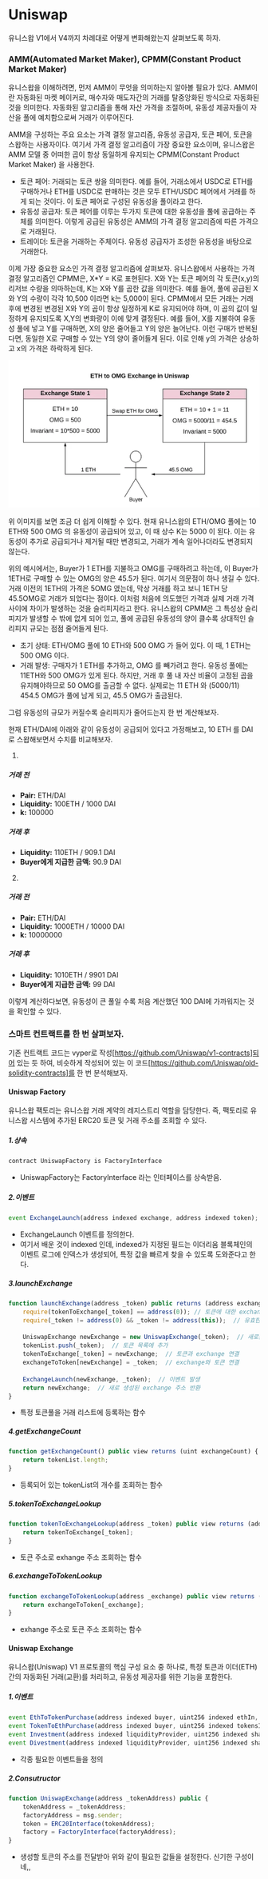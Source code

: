 # Uniswap

유니스왑 V1에서 V4까지 차례대로 어떻게 변화해왔는지 살펴보도록 하자.

### AMM(Automated Market Maker), CPMM(Constant Product Market Maker)

유니스왑을 이해하려면, 먼저 AMM이 무엇을 의미하는지 알아볼 필요가 있다. AMM이란 자동화된 마켓 메이커로, 매수자와 매도자간의 거래를 탈중앙화된 방식으로 자동화된 것을 의미한다. 자동화된 알고리즘을 통해 자산 가격을 조절하며, 유동성 제공자들이 자산을 풀에 예치함으로써 거래가 이루어진다.

AMM을 구성하는 주요 요소는 가격 결정 알고리즘, 유동성 공급자, 토큰 페어, 토큰을 스왑하는 사용자이다. 여기서 가격 결정 알고리즘이 가장 중요한 요소이며, 유니스왑은 AMM 모델 중 어떠한 곱이 항상 동일하게 유지되는 CPMM(Constant Product Market Maker) 을 사용한다.

* 토큰 페어: 거래되는 토큰 쌍을 의미한다. 예를 들어, 거래소에서 USDC로 ETH를 구매하거나 ETH를 USDC로 판매하는 것은 모두 ETH/USDC 페어에서 거래를 하게 되는 것이다. 이 토큰 페어로 구성된 유동성을 풀이라고 한다.
* 유동성 공급자: 토큰 페어를 이루는 두가지 토큰에 대한 유동성을 풀에 공급하는 주체를 의미한다. 이렇게 공급된 유동성은 AMM의 가격 결정 알고리즘에 따른 가격으로 거래된다.
* 트레이더: 토큰을 거래하는 주체이다. 유동성 공급자가 조성한 유동성을 바탕으로 거래한다.

이제 가장 중요한 요소인 가격 결정 알고리즘에 살펴보자. 유니스왑에서 사용하는 가격 결정 알고리즘인 CPMM은, X*Y = K로 표현된다. X와 Y는 토큰 페어의 각 토큰(x,y)의 리저브 수량을 의마하는데, K는 X와 Y를 곱한 값을 의미한다. 예를 들어, 풀에 공급된 X와 Y의 수량이 각각 10,500 이라면 k는 5,000이 된다.
CPMM에서 모든 거래는 거래후에 변경된 변경된 X와 Y의 곱이 항상 일정하게 K로 유지되어야 하며, 이 곱의 값이 일정하게 유지되도록 X,Y의 변화량이 이에 맞게 결정된다. 예를 들어, X를 지불하여 유동성 풀에 넣고 Y를 구매하면, X의 양은 줄어들고 Y의 양은 늘어난다. 이런 구매가 반복된다면, 동일한 X로 구매할 수 있는 Y의 양이 줄어들게 된다. 이로 인해 y의 가격은 상승하고 x의 가격은 하락하게 된다.

![image](img/blog/v1.png)

위 이미지를 보면 조금 더 쉽게 이해할 수 있다. 현재 유니스왑의 ETH/OMG 풀에는 10 ETH와 500 OMG 의 유동성이 공급되어 있고, 이 때 상수 K는 5000 이 된다. 이는 유동성이 추가로 공급되거나 제거될 때만 변경되고, 거래가 계속 일어나더라도 변경되지 않는다.

위의 예시에서는, Buyer가 1 ETH를 지불하고 OMG를 구매하려고 하는데, 이 Buyer가 1ETH로 구매할 수 있는 OMG의 양은 45.5가 된다. 여기서 의문점이 하나 생길 수 있다. 거래 이전의 1ETH의 가격은 5OMG 였는데, 막상 거래를 하고 보니 1ETH 당 45.5OMG로 거래가 되었다는 점이다. 이처럼 처음에 의도했던 가격과 실제 거래 가격 사이에 차이가 발생하는 것을 슬리피지라고 한다. 유니스왑의 CPMM은 그 특성상 슬리피지가 발생할 수 밖에 없게 되어 있고, 풀에 공급된 유동성의 양이 클수록 상대적인 슬리피지 규모는 점점 줄어들게 된다.

* 초기 상태: ETH/OMG 풀에 10 ETH와 500 OMG 가 들어 있다. 이 때, 1 ETH는 500 OMG 이다.
* 거래 발생: 구매자가 1 ETH를 추가하고, OMG 를 빼가려고 한다. 유동성 풀에는 11ETH와 500 OMG가 있게 된다. 하지만, 거래 후 풀 내 자산 비율이 고정된 곱을 유지해야하므로 50 OMG를 출금할 수 없다. 실제로는 11 ETH 와 (5000/11) 454.5 OMG가 풀에 남게 되고, 45.5 OMG가 출금된다.

그럼 유동성의 규모가 커질수록 슬리피지가 줄어드는지 한 번 계산해보자.

현재 ETH/DAI에 아래와 같이 유동성이 공급되어 있다고 가정해보고, 10 ETH 를 DAI 로 스왑해보면서 수치를 비교해보자.

1.
##### 거래 전
* **Pair:** ETH/DAI
* **Liquidity:** 100ETH / 1000 DAI
* **k:** 100000

##### 거래 후
* **Liquidity:** 110ETH / 909.1 DAI
* **Buyer에게 지급한 금액:** 90.9 DAI

2.
##### 거래 전
* **Pair:** ETH/DAI
* **Liquidity:** 1000ETH / 10000 DAI
* **k:** 10000000

##### 거래 후
* **Liquidity:** 1010ETH / 9901 DAI
* **Buyer에게 지급한 금액:** 99 DAI


이렇게 계산하다보면, 유동성이 큰 풀일 수록 처음 계산했던 100 DAI에 가까워지는 것을 확인할 수 있다.


### 스마트 컨트랙트를 한 번 살펴보자.

기존 컨트랙트 코드는 vyper로 작성[https://github.com/Uniswap/v1-contracts]되어 있는 듯 하여, 비슷하게 작성되어 있는 이 코드[https://github.com/Uniswap/old-solidity-contracts]를 한 번 분석해보자. 

#### Uniswap Factory

유니스왑 팩토리는 유니스왑 거래 계약의 레지스트리 역할을 담당한다. 즉, 팩토리로 유니스왑 시스템에 추가된 ERC20 토큰 및 거래 주소를 조회할 수 있다.

##### **1.상속**

```javascript
contract UniswapFactory is FactoryInterface
```

* UniswapFactory는 FactoryInterface 라는 인터페이스를 상속받음.

##### **2.이벤트**

```javascript
event ExchangeLaunch(address indexed exchange, address indexed token);
```

* ExchangeLaunch 이벤트를 정의한다.
* 여기서 배운 것이 indexed 인데, indexed가 지정된 필드는 이더리움 블록체인의 이벤트 로그에 인덱스가 생성되어, 특정 값을 빠르게 찾을 수 있도록 도와준다고 한다. 


##### **3.launchExchange** 

```javascript
function launchExchange(address _token) public returns (address exchange) {
    require(tokenToExchange[_token] == address(0)); // 토큰에 대한 exchange가 이미 생성되어 있는지 확인
    require(_token != address(0) && _token != address(this));  // 유효한 토큰 주소인지 확인
    
    UniswapExchange newExchange = new UniswapExchange(_token);  // 새로운 exchange 인스턴스 생성
    tokenList.push(_token);  // 토큰 목록에 추가
    tokenToExchange[_token] = newExchange;  // 토큰과 exchange 연결
    exchangeToToken[newExchange] = _token;  // exchange와 토큰 연결
    
    ExchangeLaunch(newExchange, _token);  // 이벤트 발생
    return newExchange;  // 새로 생성된 exchange 주소 반환
}
```
* 특정 토큰풀을 거래 리스트에 등록하는 함수


##### **4.getExchangeCount** 

```javascript
function getExchangeCount() public view returns (uint exchangeCount) {
    return tokenList.length;
}
```

* 등록되어 있는 tokenList의 개수를 조회하는 함수


##### **5.tokenToExchangeLookup** 

```javascript
function tokenToExchangeLookup(address _token) public view returns (address exchange) {
    return tokenToExchange[_token];
}
```

* 토큰 주소로 exhange 주소 조회하는 함수

##### **6.exchangeToTokenLookup** 

```javascript
function exchangeToTokenLookup(address _exchange) public view returns (address token) {
    return exchangeToToken[_exchange];
}
```

* exhange 주소로 토큰 주소 조회하는 함수


#### Uniswap Exchange
유니스왑(Uniswap) V1 프로토콜의 핵심 구성 요소 중 하나로, 특정 토큰과 이더(ETH) 간의 자동화된 거래(교환)를 처리하고, 유동성 제공자를 위한 기능을 포함한다.


##### **1.이벤트**

```javascript
event EthToTokenPurchase(address indexed buyer, uint256 indexed ethIn, uint256 indexed tokensOut);
event TokenToEthPurchase(address indexed buyer, uint256 indexed tokensIn, uint256 indexed ethOut);
event Investment(address indexed liquidityProvider, uint256 indexed sharesPurchased);
event Divestment(address indexed liquidityProvider, uint256 indexed sharesBurned);
```

* 각종 필요한 이벤트들을 정의


##### **2.Consutructor**

```javascript
function UniswapExchange(address _tokenAddress) public {
    tokenAddress = _tokenAddress;
    factoryAddress = msg.sender;
    token = ERC20Interface(tokenAddress);
    factory = FactoryInterface(factoryAddress);
}
```

* 생성할 토큰의 주소를 전달받아 위와 같이 필요한 값들을 설정한다. 신기한 구성이네,,


